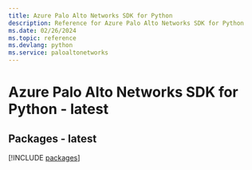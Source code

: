 ```yaml
---
title: Azure Palo Alto Networks SDK for Python
description: Reference for Azure Palo Alto Networks SDK for Python
ms.date: 02/26/2024
ms.topic: reference
ms.devlang: python
ms.service: paloaltonetworks
---
```

# Azure Palo Alto Networks SDK for Python - latest
## Packages - latest
[!INCLUDE [packages](palo-alto-networks-index.md)]